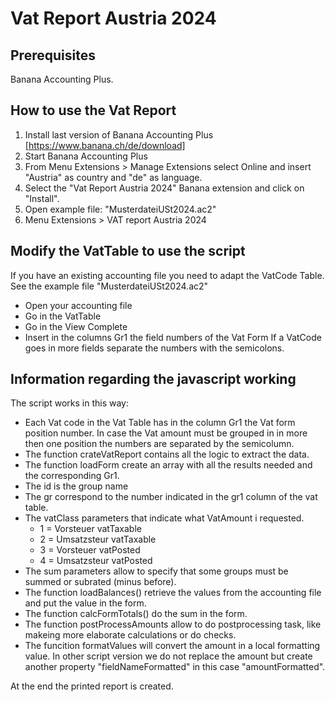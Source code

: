 # Vat Report Austria 2024  

## Prerequisites
Banana Accounting Plus.  

## How to use the Vat Report
1. Install last version of Banana Accounting Plus [https://www.banana.ch/de/download]
2. Start Banana Accounting Plus
3. From Menu Extensions > Manage Extensions select Online and insert "Austria" as country and "de" as language.
4. Select the "Vat Report Austria 2024" Banana extension and click on "Install". 
5. Open example file: "MusterdateiUSt2024.ac2"
6. Menu Extensions > VAT report Austria 2024


## Modify the VatTable to use the script
If you have an existing accounting file you need to adapt the VatCode Table.
See the example file "MusterdateiUSt2024.ac2"
* Open your accounting file 
* Go in the VatTable
* Go in the View Complete
* Insert in the columns Gr1 the field numbers of the Vat Form
  If a VatCode goes in more fields separate the numbers with the semicolons.

## Information regarding the javascript working

 The script works in this way:
* Each Vat code in the Vat Table has in the column Gr1 the Vat form position number. In case the Vat amount must be grouped in in more then one position the numbers are separated by the semicolumn.
* The function crateVatReport contains all the logic to extract the data.
* The function loadForm create an array with all the results needed and the corresponding Gr1. 
* The id is the group name
* The gr correspond to the number indicated in the gr1 column of the vat table. 
* The vatClass parameters that indicate what VatAmount i requested.
  * 1 = Vorsteuer vatTaxable
  * 2 = Umsatzsteur vatTaxable
  * 3 = Vorsteuer vatPosted
  * 4 = Umsatzsteur vatPosted
* The sum parameters allow to specify that some groups must be summed or subrated (minus before).
* The function loadBalances() retrieve the values from the accounting file and put the value in the form.
* The function calcFormTotals() do the sum in the form.
* The function postProcessAmounts allow to do postprocessing task, like makeing more elaborate calculations or do checks.
* The funcition formatValues will convert the amount in a local formatting value. 
In other script version we do not replace the amount but create another property "fieldNameFormatted" in this case "amountFormatted".

At the end the printed report is created.	


